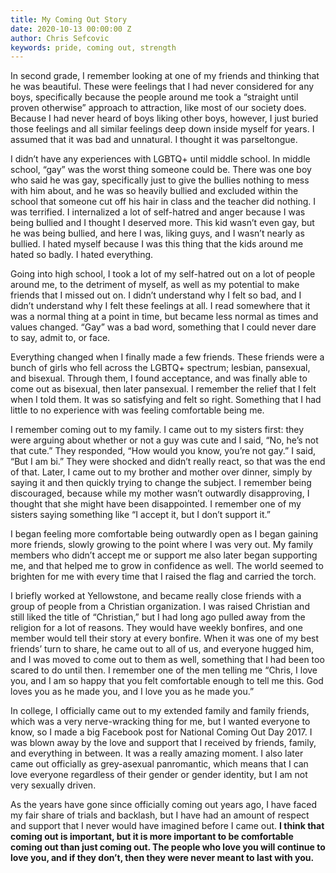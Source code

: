 ```yaml
---
title: My Coming Out Story
date: 2020-10-13 00:00:00 Z
author: Chris Sefcovic
keywords: pride, coming out, strength
---
```


In second grade, I remember looking at one of my friends and thinking that he was beautiful. These were feelings that I had never considered for any boys, specifically because the people around me took a “straight until proven otherwise” approach to attraction, like most of our society does. Because I had never heard of boys liking other boys, however, I just buried those feelings and all similar feelings deep down inside myself for years. I assumed that it was bad and unnatural. I thought it was parseltongue.

I didn’t have any experiences with LGBTQ+ until middle school. In middle school, “gay” was the worst thing someone could be. There was one boy who said he was gay, specifically just to give the bullies nothing to mess with him about, and he was so heavily bullied and excluded within the school that someone cut off his hair in class and the teacher did nothing. I was terrified. I internalized a lot of self-hatred and anger because I was being bullied and I thought I deserved more. This kid wasn’t even gay, but he was being bullied, and here I was, liking guys, and I wasn’t nearly as bullied. I hated myself because I was this thing that the kids around me hated so badly. I hated everything.

Going into high school, I took a lot of my self-hatred out on a lot of people around me, to the detriment of myself, as well as my potential to make friends that I missed out on. I didn’t understand why I felt so bad, and I didn’t understand why I felt these feelings at all. I read somewhere that it was a normal thing at a point in time, but became less normal as times and values changed. “Gay” was a bad word, something that I could never dare to say, admit to, or face.

Everything changed when I finally made a few friends. These friends were a bunch of girls who fell across the LGBTQ+ spectrum; lesbian, pansexual, and bisexual. Through them, I found acceptance, and was finally able to come out as bisexual, then later pansexual. I remember the relief that I felt when I told them. It was so satisfying and felt so right. Something that I had little to no experience with was feeling comfortable being me.

I remember coming out to my family. I came out to my sisters first: they were arguing about whether or not a guy was cute and I said, “No, he’s not that cute.” They responded, “How would you know, you’re not gay.” I said, “But I am bi.” They were shocked and didn’t really react, so that was the end of that. Later, I came out to my brother and mother over dinner, simply by saying it and then quickly trying to change the subject. I remember being discouraged, because while my mother wasn’t outwardly disapproving, I thought that she might have been disappointed. I remember one of my sisters saying something like “I accept it, but I don’t support it.”

I began feeling more comfortable being outwardly open as I began gaining more friends, slowly growing to the point where I was very out. My family members who didn’t accept me or support me also later began supporting me, and that helped me to grow in confidence as well. The world seemed to brighten for me with every time that I raised the flag and carried the torch.

I briefly worked at Yellowstone, and became really close friends with a group of people from a Christian organization. I was raised Christian and still liked the title of “Christian,” but I had long ago pulled away from the religion for a lot of reasons. They would have weekly bonfires, and one member would tell their story at every bonfire. When it was one of my best friends’ turn to share, he came out to all of us, and everyone hugged him, and I was moved to come out to them as well, something that I had been too scared to do until then. I remember one of the men telling me “Chris, I love you, and I am so happy that you felt comfortable enough to tell me this. God loves you as he made you, and I love you as he made you.”

In college, I officially came out to my extended family and family friends, which was a very nerve-wracking thing for me, but I wanted everyone to know, so I made a big Facebook post for National Coming Out Day 2017. I was blown away by the love and support that I received by friends, family, and everything in between. It was a really amazing moment. I also later came out officially as grey-asexual panromantic, which means that I can love everyone regardless of their gender or gender identity, but I am not very sexually driven.

As the years have gone since officially coming out years ago, I have faced my fair share of trials and backlash, but I have had an amount of respect and support that I never would have imagined before I came out. **I think that coming out is important, but it is more important to be comfortable coming out than just coming out. The people who love you will continue to love you, and if they don’t, then they were never meant to last with you.**